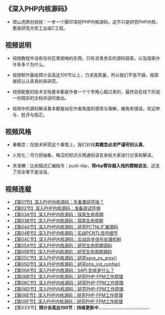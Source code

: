 ## 《深入PHP内核源码》

* 爬山虎原创视频：一步一个脚印深挖PHP内核源码，这不只是研究PHP内核，更是研究大型工业级C工程。

## 视频说明

* 视频教程中没有任何花里胡哨的东西，只有求真务实的源码探索，以及探索许许多多个为什么。

* 视频制作量级预计会高达100节以上，力求高质量，所以我们不急不躁，按部就班认认真真的来研究。

* 视频配套的技术文档基本都是作者一个个字用心敲过来的，最终会在线下形成一份翔实的文档并适时放出。

* 视频中的源码解读基本都是站在作者角度的感悟与理解，难免有错误，欢迎参与、批评与指正。

## 视频风格

* 重概念：在技术研究这个事情上，我们对待**其概念必求严谨苛刻认真**。

* 人性化：尽力将抽象、晦涩的知识点用通俗语言来给大家进行分享和解读。

* 求准确：比如描述汇编指令：push rbp，**将rbp寄存器入栈的模糊说法**，这说了完全等于是没说。


## 视频连载

* [【第01节】深入PHP内核源码：先看要研究啥？](https://www.bilibili.com/video/BV1pP4y1G7ae/)   
* [【第02节】深入PHP内核源码：准备调试环境](https://www.bilibili.com/video/BV1Fb4y1H7C1/)   
* [【第03A节】深入PHP内核源码：探索生命周期](https://www.bilibili.com/video/BV1XS4y1376q/)   
* [【第03B节】深入PHP内核源码：探索生命周期](https://www.bilibili.com/video/BV1TZ4y1m7PD/)   
* [【第04A节】深入PHP内核源码：研究PCTNL扩展源码](https://www.bilibili.com/video/BV1dB4y127HX/)   
* [【第04B节】深入PHP内核源码：实战PCNTL信号细节](https://www.bilibili.com/video/BV1NZ4y1t728/)   
* [【第04C节】深入PHP内核源码：实战异步信号处理机制](https://www.bilibili.com/video/BV1mY411T7No/)   
* [【第05A节】深入PHP内核源码：研究生命周期源码](https://www.bilibili.com/video/BV1gt4y1V7gD/)   
* [【第05B节】深入PHP内核源码：研究生命周期源码](https://www.bilibili.com/video/BV1Vt4y1g7RW/)   
* [【第05C节】深入PHP内核源码：研究save_ps_args()](https://www.bilibili.com/video/BV1fa411V77x/)   
* [【第05D节】深入PHP内核源码：研究php_init_config()](https://www.bilibili.com/video/BV1mG4y1q7XY/)   
* [【第06A节】深入PHP内核源码：SAPI 到底是什么？](https://www.bilibili.com/video/BV1Ge4y1S7Cg/)   
* [【第06B节】深入PHP内核源码：研究PHP-FPM工作原理](https://www.bilibili.com/video/BV1UP411w7vG/)   
* [【第06C节】深入PHP内核源码：研究PHP-FPM工作原理](https://www.bilibili.com/video/BV1Z841187tU/)   
* [【第06D节】深入PHP内核源码：研究PHP-FPM工作原理](https://www.bilibili.com/video/BV1r44y1U7VV/)   
* [【第06E节】深入PHP内核源码：研究PHP-FPM工作原理](https://www.bilibili.com/video/BV1UX4y1U7Jx/)   
* [【第06F节】深入PHP内核源码：研究PHP-FPM工作原理](https://www.bilibili.com/video/BV1FP411o7ZP/)   
* 【第XXX节】**预计会高达100节：持续更新中...................................**    

